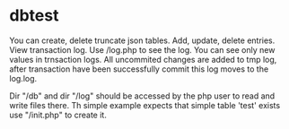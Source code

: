 # dbtest
You can create, delete truncate json tables.
Add, update, delete entries.
View transaction log. Use /log.php  to see the log.
You can see only new values in trnsaction logs.
All uncommited changes are added to tmp log,
after transaction have been successfully commit this log moves to the log.log.


Dir "/db" and dir "/log" should be accessed by the php user to read and write files there.
Th simple example expects that simple table 'test' exists use "/init.php" to create it.

